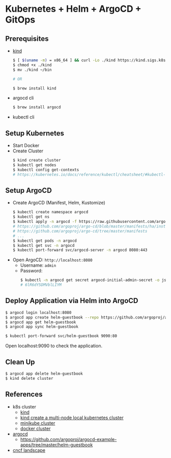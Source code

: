 # Kubernetes + Helm + ArgoCD + GitOps

## Prerequisites

- [kind](https://github.com/kubernetes-sigs/kind)
  ```bash
  $ [ $(uname -m) = x86_64 ] && curl -Lo ./kind https://kind.sigs.k8s.io/dl/v0.20.0/kind-darwin-amd64
  $ chmod +x ./kind
  $ mv ./kind ~/bin

  # OR

  $ brew install kind
  ```
- argocd cli
  ```bash
  $ brew install argocd
  ```
- kubectl cli

## Setup Kubernetes

- Start Docker
- Create Cluster
  ```bash
  $ kind create cluster
  $ kubectl get nodes
  $ kubectl config get-contexts
  # https://kubernetes.io/docs/reference/kubectl/cheatsheet/#kubectl-context-and-configuration
  ```

## Setup ArgoCD

- Create ArgoCD (Manifest, Helm, Kustomize)
  ```bash
  $ kubectl create namespace argocd
  $ kubectl get ns
  $ kubectl apply -n argocd -f https://raw.githubusercontent.com/argoproj/argo-cd/stable/manifests/install.yaml
  # https://github.com/argoproj/argo-cd/blob/master/manifests/ha/install.yaml
  # https://github.com/argoproj/argo-cd/tree/master/manifests
  # ...
  $ kubectl get pods -n argocd
  $ kubectl get svc -n argocd
  $ kubectl port-forward svc/argocd-server -n argocd 8080:443
  ```
- Open ArgoCD: `http://localhost:8080`
  - Username: `admin`
  - Password:
    ```bash
    $ kubectl -n argocd get secret argocd-initial-admin-secret -o jsonpath="{.data.password}" | base64 -d; echo
    # 6lR6dY5DMVblLIYM
    ```

## Deploy Application via Helm into ArgoCD

<!-- $ kubectl config get-contexts -o name -->
<!-- # kind-kind -->

```bash
$ argocd login localhost:8080
$ argocd app create helm-guestbook --repo https://github.com/argoproj/argocd-example-apps.git --path helm-guestbook --dest-server https://kubernetes.default.svc --dest-namespace default
$ argocd app get helm-guestbook
$ argocd app sync helm-guestbook

$ kubectl port-forward svc/helm-guestbook 9090:80
```

Open localhost:9090 to check the application.

## Clean Up

```bash
$ argocd app delete helm-guestbook
$ kind delete cluster
```

## References

- k8s cluster
  - [kind](https://kind.sigs.k8s.io/)
  - [kind create a multi-node local kubernetes cluster](https://blog.kubesimplify.com/getting-started-with-kind-creating-a-multi-node-local-kubernetes-cluster)
  - [minikube cluster](https://kubernetes.io/docs/tutorials/kubernetes-basics/create-cluster/cluster-intro/)
  - [docker cluster](https://jamesdefabia.github.io/docs/getting-started-guides/docker/)
- [argocd](https://argo-cd.readthedocs.io/en/stable/)
  - https://github.com/argoproj/argocd-example-apps/tree/master/helm-guestbook
- [cncf landscape](https://landscape.cncf.io/?selected=argo)
